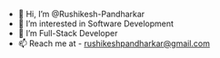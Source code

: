 - 👋 Hi, I’m @Rushikesh-Pandharkar
- 👀 I’m interested in Software Development
- 🌱 I’m Full-Stack Developer
- 📫 Reach me at - rushikeshpandharkar@gmail.com 


<!---
- 💞️ I’m looking to collaborate on ...
- 😄 Pronouns: ...
- ⚡ Fun fact: ...
Rushikesh-Pandharkar/Rushikesh-Pandharkar is a ✨ special ✨ repository because its `README.md` (this file) appears on your GitHub profile.
You can click the Preview link to take a look at your changes.
--->
